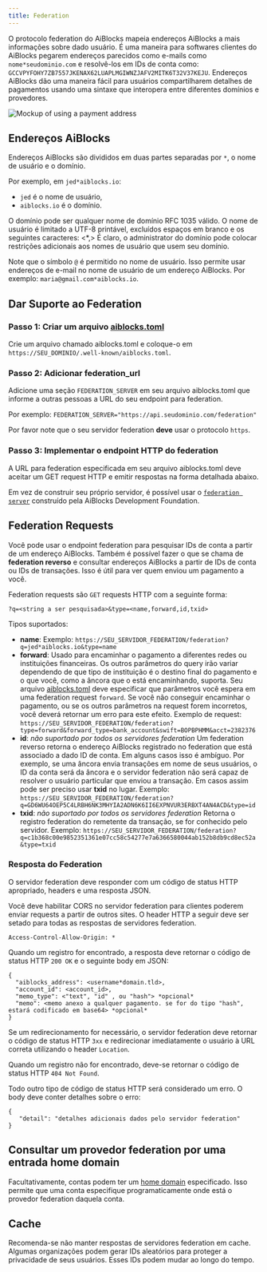 ```yaml
---
title: Federation
---
```


O protocolo federation do AiBlocks mapeia endereços AiBlocks a mais informações sobre dado usuário. É uma maneira para softwares clientes do AiBlocks
pegarem endereços parecidos como e-mails como `nome*seudominio.com` e resolvê-los em IDs de conta como: `GCCVPYFOHY7ZB7557JKENAX62LUAPLMGIWNZJAFV2MITK6T32V37KEJU`. Endereços AiBlocks dão uma maneira fácil
para usuários compartilharem detalhes de pagamentos usando uma sintaxe que interopera entre diferentes domínios e provedores.

![Mockup of using a payment address](assets/mockup.png)

## Endereços AiBlocks

Endereços AiBlocks são divididos em duas partes separadas por `*`, o nome de usuário e o domínio.

Por exemplo, em  `jed*aiblocks.io`:
* `jed` é o nome de usuário,
* `aiblocks.io` é o domínio.

O domínio pode ser qualquer nome de domínio RFC 1035 válido.
O nome de usuário é limitado a UTF-8 printável, excluídos espaços em branco e os seguintes caracteres: <*,> É claro, o administrator do domínio pode colocar restrições adicionais aos nomes de usuário que usem seu domínio.

Note que o símbolo `@` é permitido no nome de usuário. Isso permite usar endereços de e-mail no nome de usuário de um endereço AiBlocks. Por exemplo: `maria@gmail.com*aiblocks.io`.

## Dar Suporte ao Federation

### Passo 1: Criar um arquivo [aiblocks.toml](./aiblocks-toml.md)

Crie um arquivo chamado aiblocks.toml e coloque-o em `https://SEU_DOMINIO/.well-known/aiblocks.toml`.

### Passo 2: Adicionar federation_url

Adicione uma seção `FEDERATION_SERVER` em seu arquivo aiblocks.toml que informe a outras pessoas a URL do seu endpoint para federation.

Por exemplo: `FEDERATION_SERVER="https://api.seudominio.com/federation"`

Por favor note que o seu servidor federation **deve** usar o protocolo `https`.

### Passo 3: Implementar o endpoint HTTP do federation

A URL para federation especificada em seu arquivo aiblocks.toml deve aceitar um GET request HTTP e emitir respostas na forma detalhada abaixo.

Em vez de construir seu próprio servidor, é possível usar o [`federation server`](https://github.com/aiblocks/go/tree/master/services/federation) construído pela AiBlocks Development Foundation.

## Federation Requests
Você pode usar o endpoint federation para pesquisar IDs de conta a partir de um endereço AiBlocks. Também é possível fazer o que se chama de **federation reverso** e consultar endereços AiBlocks a partir de IDs de conta ou IDs de transações. Isso é útil para ver quem enviou um pagamento a você.

Federation requests são `GET` requests HTTP com a seguinte forma:

`?q=<string a ser pesquisada>&type=<name,forward,id,txid>`

Tipos suportados:
 - **name**: Exemplo: `https://SEU_SERVIDOR_FEDERATION/federation?q=jed*aiblocks.io&type=name`
 - **forward**: Usado para encaminhar o pagamento a diferentes redes ou instituições financeiras. Os outros parâmetros do query irão variar dependendo de que tipo de instituição é o destino final do pagamento e o que você, como a âncora que o está encaminhando, suporta. Seu arquivo [aiblocks.toml](./aiblocks-toml.md) deve especificar que parâmetros você espera em uma federation request `forward`. Se você não conseguir encaminhar o pagamento, ou se os outros parâmetros na request forem incorretos, você deverá retornar um erro para este efeito. Exemplo de request:  `https://SEU_SERVIDOR_FEDERATION/federation?type=forward&forward_type=bank_account&swift=BOPBPHMM&acct=2382376`
 - **id**: *não suportado por todos os servidores federation* Um federation reverso retorna o endereço AiBlocks registrado no federation que está associado a dado ID de conta. Em alguns casos isso é ambíguo. Por exemplo, se uma âncora envia transações em nome de seus usuários, o ID da conta será da âncora e o servidor federation não será capaz de resolver o usuário particular que enviou a transação. Em casos assim pode ser preciso usar **txid** no lugar. Exemplo: `https://SEU_SERVIDOR_FEDERATION/federation?q=GD6WU64OEP5C4LRBH6NK3MHYIA2ADN6K6II6EXPNVUR3ERBXT4AN4ACD&type=id`
 - **txid**: *não suportado por todos os servidores federation* Retorna o registro federation do remetente da transação, se for conhecido pelo servidor. Exemplo: `https://SEU_SERVIDOR_FEDERATION/federation?q=c1b368c00e9852351361e07cc58c54277e7a6366580044ab152b8db9cd8ec52a
&type=txid`

### Resposta do Federation
O servidor federation deve responder com um código de status HTTP apropriado, headers e uma resposta JSON.

Você deve habilitar CORS no servidor federation para clientes poderem enviar requests a partir de outros sites. O header HTTP a seguir deve ser setado para todas as respostas de servidores federation.

```
Access-Control-Allow-Origin: *
```

Quando um registro for encontrado, a resposta deve retornar o código de status HTTP `200 OK` e o seguinte body em JSON:

```
{
  "aiblocks_address": <username*domain.tld>,
  "account_id": <account_id>,
  "memo_type": <"text", "id" , ou "hash"> *opcional*
  "memo": <memo anexo a qualquer pagamento. se for do tipo "hash", estará codificado em base64> *opcional*
}
```

Se um redirecionamento for necessário, o servidor federation deve retornar o código de status HTTP `3xx` e redirecionar imediatamente o usuário à URL correta utilizando o header `Location`.

Quando um registro não for encontrado, deve-se retornar o código de status HTTP `404 Not Found`.

Todo outro tipo de código de status HTTP será considerado um erro. O body deve conter detalhes sobre o erro:

```
{
   "detail": "detalhes adicionais dados pelo servidor federation"
}
```

## Consultar um provedor federation por uma entrada home domain
Facultativamente, contas podem ter um [home domain](./accounts.md#home-domain) especificado. Isso permite que uma conta especifique programaticamente onde está o provedor federation daquela conta.

## Cache

Recomenda-se não manter respostas de servidores federation em cache. Algumas organizações podem gerar IDs aleatórios para proteger a privacidade de seus usuários. Esses IDs podem mudar ao longo do tempo.
